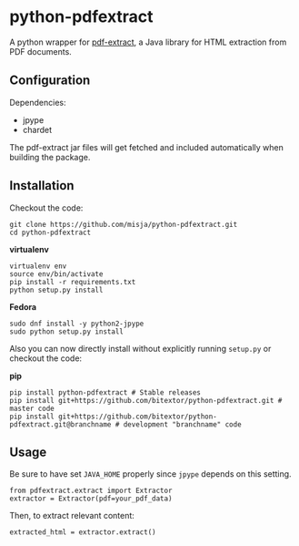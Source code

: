 # python-pdfextract


A python wrapper for [pdf-extract](https://github.com/bitextor/pdf-extract), a Java library for HTML extraction from PDF documents.

## Configuration


Dependencies:

 * jpype
 * chardet

The pdf-extract jar files will get fetched and included automatically when building the package.

## Installation

Checkout the code:

	git clone https://github.com/misja/python-pdfextract.git
	cd python-pdfextract


**virtualenv**

	virtualenv env
	source env/bin/activate
    pip install -r requirements.txt
	python setup.py install
	

**Fedora**

    sudo dnf install -y python2-jpype
    sudo python setup.py install

Also you can now directly install without explicitly running `setup.py` or checkout the code:

**pip**

    pip install python-pdfextract # Stable releases
    pip install git+https://github.com/bitextor/python-pdfextract.git # master code
    pip install git+https://github.com/bitextor/python-pdfextract.git@branchname # development "branchname" code


## Usage


Be sure to have set `JAVA_HOME` properly since `jpype` depends on this setting.

    from pdfextract.extract import Extractor
    extractor = Extractor(pdf=your_pdf_data)

Then, to extract relevant content:

    extracted_html = extractor.extract()



